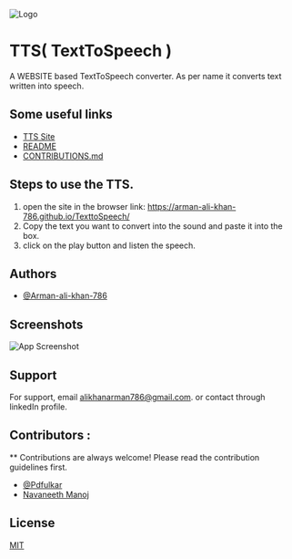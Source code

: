 
![Logo](https://github.com/Pdfulkar/TexttoSpeech/blob/master/texttospeech.png?raw=true)


# TTS( TextToSpeech )

A WEBSITE based TextToSpeech converter.
As per name it converts text written into speech.


## Some useful links

 - [TTS Site](https://arman-ali-khan-786.github.io/TexttoSpeech/)
 - [README](https://github.com/Arman-ali-khan-786/TexttoSpeech/blob/master/README.md)
 - [CONTRIBUTIONS.md](https://github.com/Arman-ali-khan-786/TexttoSpeech/blob/master/CONTRIBUTIONS.md)


## Steps to use the TTS.
1) open the site in the browser link: https://arman-ali-khan-786.github.io/TexttoSpeech/ 
2) Copy the text you want to convert into the sound and paste it into the box.
3) click on the play button and listen the speech.


## Authors

- [@Arman-ali-khan-786](https://github.com/Arman-ali-khan-786)

## Screenshots

![App Screenshot](https://github.com/Pdfulkar/TexttoSpeech/blob/master/ScreenshotTTS.png?raw=true)


## Support

For support, email alikhanarman786@gmail.com. or contact through linkedIn profile.


## Contributors :
 ** Contributions are always welcome! Please read the contribution guidelines first.
 <br>
 - [@Pdfulkar](https://github.com/Pdfulkar)
 - [Navaneeth Manoj](https://github.com/navaneethmanoj)


## License

[MIT](https://choosealicense.com/licenses/mit/)

